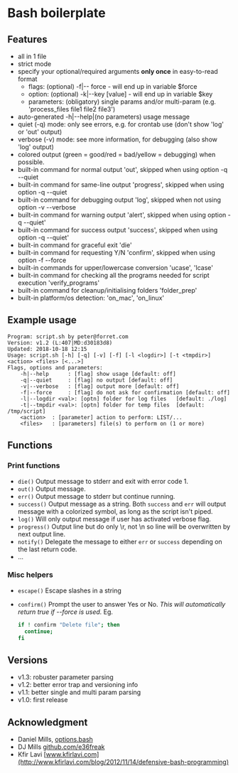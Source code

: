 # Bash boilerplate

## Features

* all in 1 file
* strict mode
* specify your optional/required arguments **only once** in easy-to-read format
	* flags: (optional) -f|-- force - will end up in variable $force
	* option: (optional) -k|--key [value] - will end up in variable $key
	* parameters: (obligatory) single params and/or multi-param (e.g. 'process_files file1 file2 file3')
* auto-generated -h|--help|(no parameters) usage message
* quiet (-q) mode: only see errors, e.g. for crontab use (don't show 'log' or 'out' output)
* verbose (-v) mode: see more information, for debugging (also show 'log' output) 
* colored output (green = good/red = bad/yellow = debugging) when possible.
* built-in command for normal output 'out', skipped when using option -q --quiet
* built-in command for same-line output 'progress', skipped when using option -q --quiet
* built-in command for debugging output 'log', skipped when not using option -v --verbose
* built-in command for warning output 'alert', skipped when using option -q --quiet'
* built-in command for success output 'success', skipped when using option -q --quiet'
* built-in command for graceful exit 'die'
* built-in command for requesting Y/N 'confirm', skipped when using option -f --force
* built-in commands for upper/lowercase conversion 'ucase', 'lcase'
* built-in command for checking all the programs needed for script execution 'verify_programs'
* built-in command for cleanup/initialising folders 'folder_prep'
* built-in platform/os detection: 'on_mac', 'on_linux'
## Example usage

```
Program: script.sh by peter@forret.com
Version: v1.2 (L:407|MD:d30183d8)
Updated: 2018-10-18 12:15
Usage: script.sh [-h] [-q] [-v] [-f] [-l <logdir>] [-t <tmpdir>] <action> <files> [<...>]
Flags, options and parameters:
    -h|--help      : [flag] show usage [default: off]
    -q|--quiet     : [flag] no output [default: off]
    -v|--verbose   : [flag] output more [default: off]
    -f|--force     : [flag] do not ask for confirmation [default: off]
    -l|--logdir <val>: [optn] folder for log files   [default: ./log]
    -t|--tmpdir <val>: [optn] folder for temp files  [default: /tmp/script]
    <action>  : [parameter] action to perform: LIST/...
    <files>   : [parameters] file(s) to perform on (1 or more)
```

## Functions

### Print functions

* `die()` Output message to stderr and exit with error code 1.
* `out()` Output message.
* `err()` Output message to stderr but continue running.
* `success()` Output message as a string. Both `success` and `err` will output message with a colorized symbol, as long as the script isn't piped.
* `log()` Will only output message if user has activated verbose flag.
* `progress()` Output line but do only \r, not \n so line will be overwritten by next output line.
* `notify()` Delegate the message to either `err` or `success` depending on the last return code.
* ...

### Misc helpers

* `escape()` Escape slashes in a string
* `confirm()` Prompt the user to answer Yes or No. *This will automatically return true if --force is used.* Eg.

  ```bash
  if ! confirm "Delete file"; then
    continue;
  fi
  ```

## Versions

* v1.3: robuster parameter parsing
* v1.2: better error trap and versioning info
* v1.1: better single and multi param parsing
* v1.0: first release

## Acknowledgment

* Daniel Mills, [options.bash](https://github.com/e36freak/tools/blob/master/options.bash)
* DJ Mills [github.com/e36freak](https://github.com/e36freak)
* Kfir Lavi [www.kfirlavi.com](http://www.kfirlavi.com/blog/2012/11/14/defensive-bash-programming)
